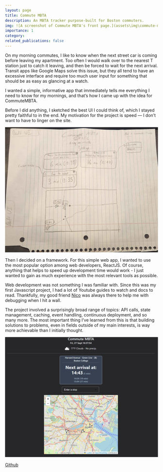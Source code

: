 ```yaml
---
layout: page
title: Commute MBTA
description: An MBTA tracker purpose-built for Boston commuters.
img: ![A screenshot of Commute MBTA's front page.](assets\img\commute-mbta-pic.png)
importance: 1
category:
related_publications: false
---
```


On my morning commutes, I like to know when the next street car is coming before leaving my apartment. Too often I would walk over to the nearest T station just to catch it leaving, and then be forced to wait for the next arrival. Transit apps like Google Maps solve this issue, but they all tend to have an excessive interface and require too much user input for something that should be as easy as glancing at a watch.

I wanted a simple, informative app that immediately tells me everything I need to know for my mornings, and that’s how I came up with the idea for CommuteMBTA.

Before I did anything, I sketched the best UI I could think of, which I stayed pretty faithful to in the end. My motivation for the project is speed — I don’t want to have to linger on the site.

![Draft of my project's UI](assets/img/commutembta-draft.jpg)

Then I decided on a framework. For this simple web app, I wanted to use the most popular option among web developers, ReactJS. Of course, anything that helps to speed up development time would work - I just wanted to gain as much experience with the most relevant tools as possible.

Web development was not something I was familiar with. Since this was my first Javascript project, I had a lot of Youtube guides to watch and docs to read. Thankfully, my good friend <a href="https://nico.engineer/">Nico</a> was always there to help me with debugging when I hit a wall.

The project involved a surprisingly broad range of topics: API calls, state management, caching, event handling, continuous deployment, and so many more. The most important thing I’ve learned from this is that building solutions to problems, even in fields outside of my main interests, is way more achievable than I initially thought.

![A screenshot of Commute MBTA's front page.](assets/img/commute-mbta-pic.png)

<a href="https://github.com/adamparzi/Commute-MBTA">Github</a>
